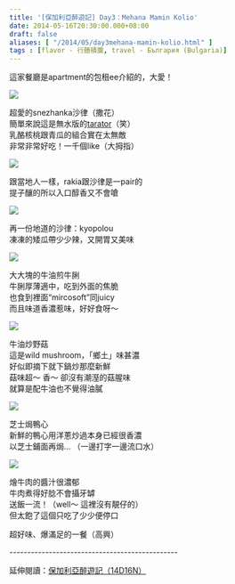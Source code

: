 ```yaml
---
title: '[保加利亞醉遊記] Day3：Mehana Mamin Kolio'
date: 2014-05-16T20:30:00.000+08:00
draft: false
aliases: [ "/2014/05/day3mehana-mamin-kolio.html" ]
tags : [flavor - 行膳積腹, travel - България (Bulgaria)]
---
```


這家餐廳是apartment的包租ee介紹的，大愛！  

![](/images/bulgaria3g1.jpg)

超愛的snezhanka沙律（撒花）  
簡單來說這是無水版的[tarator](https://hidie.net/bulgaria2f/)（笑）  
乳酪核桃跟青瓜的組合實在太無敵  
非常非常好吃！一千個like（大拇指）

![](/images/bulgaria3g2.jpg)

跟當地人一樣，rakia跟沙律是一pair的  
提子釀的所以入口醇香又不會嗆

![](/images/bulgaria3g3.jpg)

再一份地道的沙律：kyopolou  
凍凍的矮瓜帶少少辣，又開胃又美味

![](/images/bulgaria3g4.jpg)

大大塊的牛油煎牛脷  
牛脷厚薄適中，吃到外面的焦脆  
也食到裡面“mircosoft”同juicy  
而且味道香濃惹味，好好食呀～

![](/images/bulgaria3g5.jpg)

牛油炒野菇  
這是wild mushroom，「鄉土」味甚濃  
好似即摘下就下鍋炒那麼新鮮  
菇味超～ 香～ 卻沒有潮溼的菇腥味  
就算是配牛油也不覺得油膩

![](/images/bulgaria3g6.jpg)

芝士焗鴨心  
新鮮的鴨心用洋蔥炒過本身已經很香濃  
以芝士鋪面再焗... （一邊打字一邊流口水）

![](/images/bulgaria3g7.jpg)

燴牛肉的醬汁很濃郁  
牛肉煮得好腍不會攝牙罅  
送飯一流！（well～ 這裡沒有靚仔的）  
但太飽了這個只吃了少少便停口

  

超好味、爆滿足的一餐（高興）  
  
\-----------------------------------------------  
  
延伸閱讀：[保加利亞醉遊記（14D16N）](https://hidie.net/bulgaria14d16n/)
